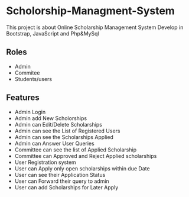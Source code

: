 # Scholorship-Managment-System
This project is about Online Scholarship Management System Develop in Bootstrap, JavaScript and Php&amp;MySql

## Roles
* Admin
* Commitee
* Students/users

## Features
* Admin Login
* Admin add New Scholorships
* Admin can Edit/Delete Scholarships 
* Admin can see the List of Registered Users
* Admin can see the Scholarships Applied
* Admin can Answer User Queries
* Committee can see the list of Applied Scholarship
* Committee can Approved and Reject Applied scholarships
* User Registration system
* User can Apply only open scholarships within due Date 
* User can see their Application Status
* User can Forward their query to admin
* User can add Scholarships for Later Apply
